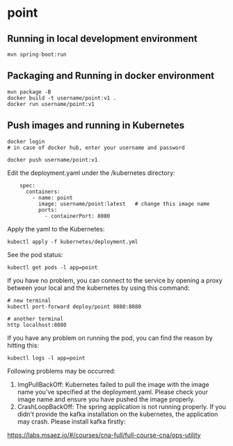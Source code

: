 # point

## Running in local development environment

```
mvn spring-boot:run
```

## Packaging and Running in docker environment

```
mvn package -B
docker build -t username/point:v1 .
docker run username/point:v1
```

## Push images and running in Kubernetes

```
docker login 
# in case of docker hub, enter your username and password

docker push username/point:v1
```

Edit the deployment.yaml under the /kubernetes directory:
```
    spec:
      containers:
        - name: point
          image: username/point:latest   # change this image name
          ports:
            - containerPort: 8080

```

Apply the yaml to the Kubernetes:
```
kubectl apply -f kubernetes/deployment.yml
```

See the pod status:
```
kubectl get pods -l app=point
```

If you have no problem, you can connect to the service by opening a proxy between your local and the kubernetes by using this command:
```
# new terminal
kubectl port-forward deploy/point 8080:8080

# another terminal
http localhost:8080
```

If you have any problem on running the pod, you can find the reason by hitting this:
```
kubectl logs -l app=point
```

Following problems may be occurred:

1. ImgPullBackOff:  Kubernetes failed to pull the image with the image name you've specified at the deployment.yaml. Please check your image name and ensure you have pushed the image properly.
1. CrashLoopBackOff: The spring application is not running properly. If you didn't provide the kafka installation on the kubernetes, the application may crash. Please install kafka firstly:

https://labs.msaez.io/#/courses/cna-full/full-course-cna/ops-utility

